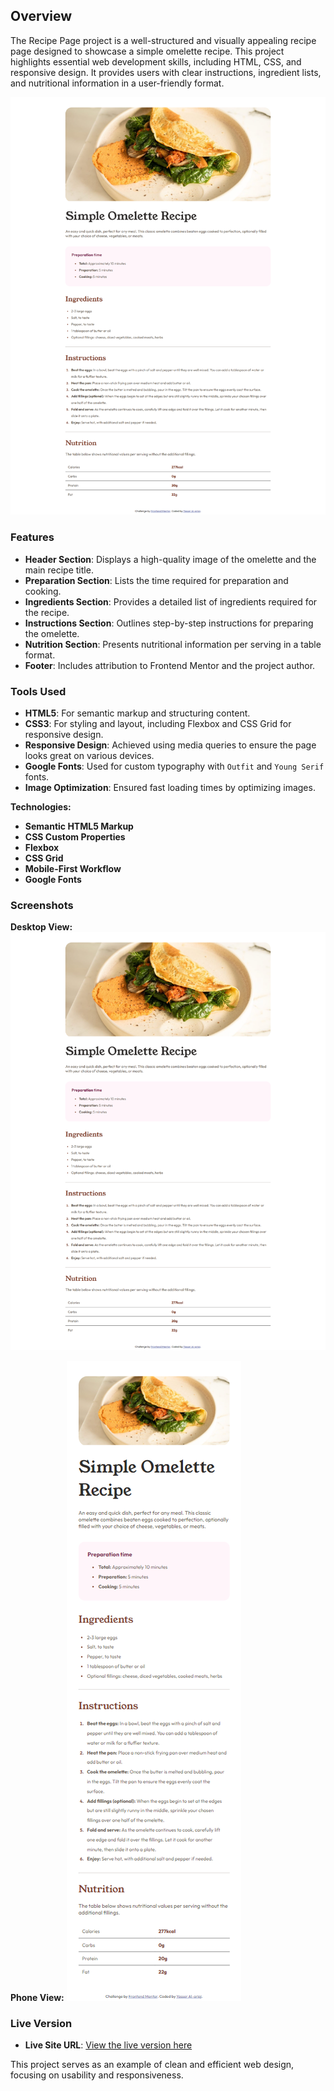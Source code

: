 ## Overview

The Recipe Page project is a well-structured and visually appealing recipe page designed to showcase a simple omelette recipe. This project highlights essential web development skills, including HTML, CSS, and responsive design. It provides users with clear instructions, ingredient lists, and nutritional information in a user-friendly format.

![Recipe Page Screenshot](./screenshot.png) <!-- Make sure to replace this path with the actual path to your screenshot -->

### Features

- **Header Section**: Displays a high-quality image of the omelette and the main recipe title.
- **Preparation Section**: Lists the time required for preparation and cooking.
- **Ingredients Section**: Provides a detailed list of ingredients required for the recipe.
- **Instructions Section**: Outlines step-by-step instructions for preparing the omelette.
- **Nutrition Section**: Presents nutritional information per serving in a table format.
- **Footer**: Includes attribution to Frontend Mentor and the project author.

### Tools Used

- **HTML5**: For semantic markup and structuring content.
- **CSS3**: For styling and layout, including Flexbox and CSS Grid for responsive design.
- **Responsive Design**: Achieved using media queries to ensure the page looks great on various devices.
- **Google Fonts**: Used for custom typography with `Outfit` and `Young Serif` fonts.
- **Image Optimization**: Ensured fast loading times by optimizing images.

**Technologies:**

- **Semantic HTML5 Markup**
- **CSS Custom Properties**
- **Flexbox**
- **CSS Grid**
- **Mobile-First Workflow**
- **Google Fonts**

### Screenshots

**Desktop View:**
![Desktop Preview](./screenshot.png) <!-- Make sure to replace this path with the actual path to your screenshot -->

**Phone View:**
![Phone Preview](./phonescreen.png) <!-- Make sure to replace this path with the actual path to your screenshot -->

### Live Version

- **Live Site URL**: [View the live version here](https://yasseresam.github.io/Front-End-Mentor-Recipe-page/)

This project serves as an example of clean and efficient web design, focusing on usability and responsiveness.
